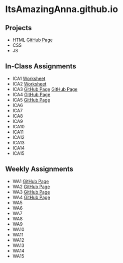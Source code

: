 # ItsAmazingAnna.github.io

## Projects
* HTML [GitHub Page](https://itsamazinganna.github.io/html-midterm/page5.html)
* CSS
* JS

## In-Class Assignments
* ICA1 [Worksheet](https://docs.google.com/document/d/1VyyKRw98YNQfXu8paSmGFIahvTNLa9mRMBitiB3dG4U/edit?usp=sharing)
* ICA2 [Worksheet](https://docs.google.com/document/d/1hsHn__4LdslALr6VbQQAWSAHCunzpzyGF3xK2lGuCmg/edit?usp=sharing)
* ICA3 [GitHub Page](https://itsamazinganna.github.io/ica/ica3a.html) [GitHub Page](https://itsamazinganna.github.io/ica/ica-part2/ica3a.html)
* ICA4 [GitHub Page](https://itsamazinganna.github.io/ica/ica4.html)
* ICA5 [GitHub Page](https://itsamazinganna.github.io/ica/ica5.html)
* ICA6
* ICA7
* ICA8
* ICA9
* ICA10
* ICA11
* ICA12
* ICA13
* ICA14
* ICA15

## Weekly Assignments
* WA1 [GitHub Page](https://itsamazinganna.github.io/wa/wa1.html)
* WA2 [GitHub Page](https://itsamazinganna.github.io/wa/wa2.html)
* WA3 [GitHub Page](https://itsamazinganna.github.io/wa/wa3.html)
* WA4 [GitHub Page](https://itsamazinganna.github.io/wa/wa4.html)
* WA5
* WA6
* WA7
* WA8
* WA9
* WA10
* WA11
* WA12
* WA13
* WA14
* WA15

